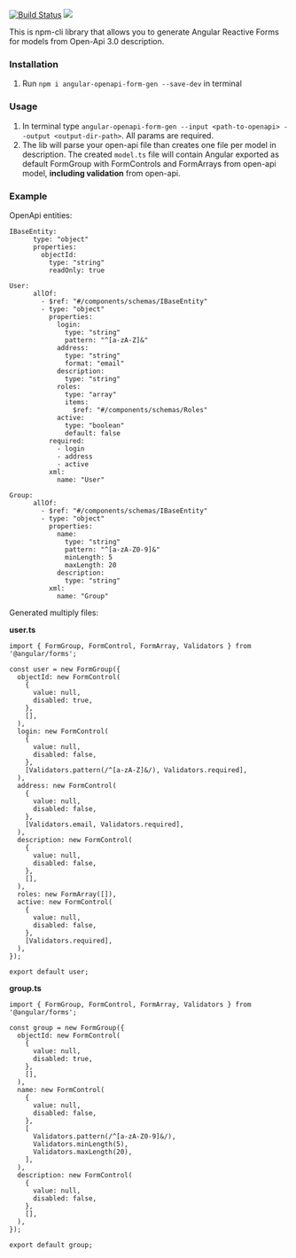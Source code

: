 [![Build Status](https://travis-ci.org/fiorsaoirse/angular-openapi-forms-gen.svg?branch=master)](https://travis-ci.org/fiorsaoirse/angular-openapi-forms-gen)
<a href="https://codeclimate.com/github/fiorsaoirse/angular-openapi-forms-gen/maintainability"><img src="https://api.codeclimate.com/v1/badges/6d1fc8b0ef0b27065dad/maintainability" /></a>

This is npm-cli library that allows you to generate Angular Reactive Forms for models from Open-Api 3.0 description.


### Installation
1. Run `npm i angular-openapi-form-gen --save-dev` in terminal

### Usage
1. In terminal type `angular-openapi-form-gen --input <path-to-openapi> --output <output-dir-path>`. All params are required.
2. The lib will parse your open-api file than creates one file per model in description. The created `model.ts` file will contain Angular exported as default FormGroup with FormControls and FormArrays from open-api model, **including validation** from open-api.

### Example

OpenApi entities:

```
IBaseEntity:
      type: "object"
      properties:
        objectId:
          type: "string"
          readOnly: true

User:
      allOf:
        - $ref: "#/components/schemas/IBaseEntity"
        - type: "object"
          properties:
            login:
              type: "string"
              pattern: "^[a-zA-Z]&"
            address:
              type: "string"
              format: "email"
            description:
              type: "string"
            roles:
              type: "array"
              items:
                $ref: "#/components/schemas/Roles"
            active:
              type: "boolean"
              default: false
          required:
            - login
            - address
            - active
          xml:
            name: "User"

Group:
      allOf:
        - $ref: "#/components/schemas/IBaseEntity"
        - type: "object"
          properties:
            name:
              type: "string"
              pattern: "^[a-zA-Z0-9]&"
              minLength: 5
              maxLength: 20
            description:
              type: "string"
          xml:
            name: "Group"
```

Generated multiply files:

**user.ts**

```
import { FormGroup, FormControl, FormArray, Validators } from '@angular/forms';

const user = new FormGroup({
  objectId: new FormControl(
    {
      value: null,
      disabled: true,
    },
    [],
  ),
  login: new FormControl(
    {
      value: null,
      disabled: false,
    },
    [Validators.pattern(/^[a-zA-Z]&/), Validators.required],
  ),
  address: new FormControl(
    {
      value: null,
      disabled: false,
    },
    [Validators.email, Validators.required],
  ),
  description: new FormControl(
    {
      value: null,
      disabled: false,
    },
    [],
  ),
  roles: new FormArray([]),
  active: new FormControl(
    {
      value: null,
      disabled: false,
    },
    [Validators.required],
  ),
});

export default user;

```

**group.ts**

```
import { FormGroup, FormControl, FormArray, Validators } from '@angular/forms';

const group = new FormGroup({
  objectId: new FormControl(
    {
      value: null,
      disabled: true,
    },
    [],
  ),
  name: new FormControl(
    {
      value: null,
      disabled: false,
    },
    [
      Validators.pattern(/^[a-zA-Z0-9]&/),
      Validators.minLength(5),
      Validators.maxLength(20),
    ],
  ),
  description: new FormControl(
    {
      value: null,
      disabled: false,
    },
    [],
  ),
});

export default group;
```
